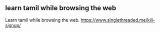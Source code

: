## learn tamil while browsing the web


Learn tamil while browsing the web.
https://www.singlethreaded.me/kili-signup/
